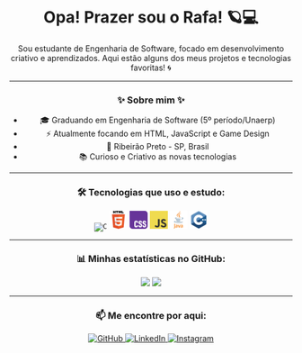 <div align="center">

# Opa! Prazer sou o Rafa! 🪐💻

<p>Sou estudante de Engenharia de Software, focado em desenvolvimento criativo e aprendizados. Aqui estão alguns dos meus projetos e tecnologias favoritas! 🌀</p>

---

### ✨ Sobre mim ✨
- 🎓 Graduando em Engenharia de Software (5º período/Unaerp)
- ⚡ Atualmente focando em HTML, JavaScript e Game Design 
- 📍 Ribeirão Preto - SP, Brasil
- 📚 Curioso e Criativo as novas tecnologias

---

### 🛠 Tecnologias que uso e estudo:

 <code><img height="32" src="https://cdn.iconscout.com/icon/free/png-512/c-programming-569564.png" alt="C"/></code>
  <code><img height="32" src="https://raw.githubusercontent.com/github/explore/80688e429a7d4ef2fca1e82350fe8e3517d3494d/topics/html/html.png" alt="HTML5"/></code>
  <code><img height="32" src="https://raw.githubusercontent.com/github/explore/80688e429a7d4ef2fca1e82350fe8e3517d3494d/topics/css/css.png" alt="CSS"/></code>
  <code><img height="32" src="https://raw.githubusercontent.com/github/explore/80688e429a7d4ef2fca1e82350fe8e3517d3494d/topics/javascript/javascript.png" alt="Javascript"/></code>
  <code><img height="32" src="https://raw.githubusercontent.com/github/explore/80688e429a7d4ef2fca1e82350fe8e3517d3494d/topics/java/java.png" alt="Java"/></code>
  <code><img height="32" src="https://raw.githubusercontent.com/github/explore/80688e429a7d4ef2fca1e82350fe8e3517d3494d/topics/cpp/cpp.png" alt="C++"/></code>
>
---

### 📊 Minhas estatísticas no GitHub:

<p align="center">
 <img src="https://github-readme-stats.vercel.app/api?username=DevRigby&show_icons=true&theme=dark&count_private=true" height="150em" />
 <img src="https://github-readme-stats.vercel.app/api/top-langs/?username=DevRigby&layout=compact&theme=dark" height="150em" />
</p>

---

### 📫 Me encontre por aqui:

<a href="https://github.com/DevRigby">
  <img src="https://img.shields.io/badge/GitHub-000000?style=for-the-badge&logo=github&logoColor=white" alt="GitHub"/>
</a>
<a href="https://www.linkedin.com/in/rafaelmeleporto">
  <img src="https://img.shields.io/badge/LinkedIn-0A66C2?style=for-the-badge&logo=linkedin&logoColor=white" alt="LinkedIn"/>
</a>
<a href="https://www.instagram.com/rmporto">
  <img src="https://img.shields.io/badge/Instagram-E4405F?style=for-the-badge&logo=instagram&logoColor=white" alt="Instagram"/>
</a>

</div>
